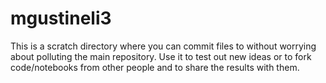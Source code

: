 # mgustineli3

This is a scratch directory where you can commit files to without worrying about polluting the main repository.
Use it to test out new ideas or to fork code/notebooks from other people and to share the results with them.